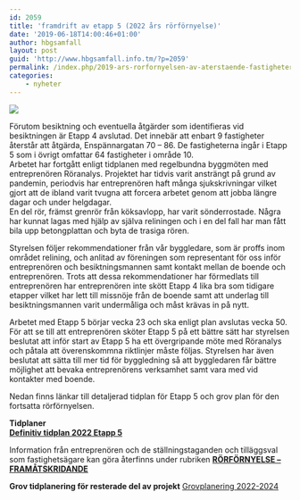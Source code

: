 ```yaml
---
id: 2059
title: 'framdrift av etapp 5 (2022 års rörförnyelse)'
date: '2019-06-18T14:00:46+01:00'
author: hbgsamfall
layout: post
guid: 'http://www.hbgsamfall.info.tm/?p=2059'
permalink: /index.php/2019-ars-rorfornyelsen-av-aterstaende-fastigheter/
categories:
    - nyheter
---
```


[![](http://www.hbgsamfall.win/wp-content/uploads/2014/03/wizard-id-plumber-510x167.jpg)](http://www.hbgsamfall.win/wp-content/uploads/2014/03/wizard-id-plumber-510x167.jpg)

Förutom besiktning och eventuella åtgärder som identifieras vid besiktningen är Etapp 4 avslutad. Det innebär att enbart 9 fastigheter återstår att åtgärda, Enspännargatan 70 – 86. De fastigheterna ingår i Etapp 5 som i övrigt omfattar 64 fastigheter i område 10.  
Arbetet har fortgått enligt tidplanen med regelbundna byggmöten med entreprenören Röranalys. Projektet har tidvis varit ansträngt på grund av pandemin, periodvis har entreprenören haft många sjukskrivningar vilket gjort att de ibland varit tvugna att forcera arbetet genom att jobba längre dagar och under helgdagar.  
En del rör, främst grenrör från köksavlopp, har varit sönderrostade. Några har kunnat lagas med hjälp av själva reliningen och i en del fall har man fått bila upp betongplattan och byta de trasiga rören.

Styrelsen följer rekommendationer från vår byggledare, som är proffs inom området relining, och anlitad av föreningen som representant för oss inför entreprenören och besiktningsmannen samt kontakt mellan de boende och entreprenören. Trots att dessa rekommendationer har förmedlats till entreprenören har entreprenören inte skött Etapp 4 lika bra som tidigare etapper vilket har lett till missnöje från de boende samt att underlag till besiktningsmannen varit undermåliga och måst krävas in på nytt.

Arbetet med Etapp 5 börjar vecka 23 och ska enligt plan avslutas vecka 50. För att se till att entreprenören sköter Etapp 5 på ett bättre sätt har styrelsen beslutat att inför start av Etapp 5 ha ett övergripande möte med Röranalys och påtala att överenskommna riktlinjer måste följas. Styrelsen har även beslutat att sätta till mer tid för byggledning så att byggledaren får bättre möjlighet att bevaka entreprenörens verksamhet samt vara med vid kontakter med boende.

Nedan finns länkar till detaljerad tidplan för Etapp 5 och grov plan för den fortsatta rörförnyelsen.

**Tidplaner  
[Definitiv tidplan 2022 Etapp 5](http://www.hbgsamfall.win/wp-content/uploads/2022/05/Definitiv-tidplan-2022-Etapp-5.pdf)**

Information från entreprenören och de ställningstaganden och tilläggsval som fastighetsägare kan göra återfinns under rubriken **[RÖRFÖRNYELSE – FRAMÅTSKRIDANDE](http://www.hbgsamfall.win/index.php/information-2/rorfornyelse-framatskridande/)**

**Grov tidplanering för resterade del av projekt** [Grovplanering 2022-2024](http://www.hbgsamfall.win/wp-content/uploads/2021/02/Grovplanering-2022-2024.pdf)
